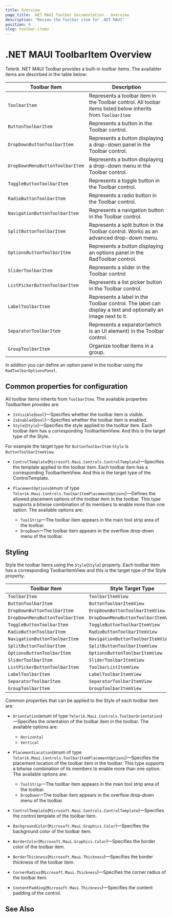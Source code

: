 ```yaml
---
title: Overview
page_title: .NET MAUI Toolbar Documentation - Overview
description: "Review the Toolbar item for .NET MAUI"
position: 0
slug: toolbar-items
---
```


# .NET MAUI ToolbarItem Overview

Telerik .NET MAUI Toolbar provides a built-in toolbar items. The availabler items are descirbed in the table below: 

| Toolbar Item | Description |
| ------------ | ------- |
| `ToolbarItem` | Represents a toolbar item in the Toolbar control. All toobar items listed below inherits from `ToolbarItem` |
| `ButtonToolbarItem` | Represents a button in the Toolbar control. |
| `DropDownButtonToolbarItem` | Represents a button displaying a drop-down panel in the Toolbar control. |
| `DropDownMenuButtonToolbarItem` | Represents a button displaying a drop-down menu in the Toolbar control. |
| `ToggleButtonToolbarItem` | Represents a toggle button in the Toolbar control. |
| `RadioButtonToolbarItem` | Represents a radio button in the Toolbar control. |
| `NavigationButtonToolbarItem` | Represents a navigation button in the Toolbar control. |
| `SplitButtonToolbarItem` | Represents a split button in the Toolbar control. Works as an advanced drop-down menu. |
| `OptionsButtonToolbarItem` | Represents a button displaying an options panel in the RadToolbar control. |
| `SliderToolbarItem` | Represents a slider in the Toolbar control |
| `ListPickerButtonToolbarItem` | Represents a list picker button in the Toolbar control. |
| `LabelToolbarItem` | Represents a label in the Toolbar control. The label can display a text and optionally an image next to it. |
| `SeparatorToolbarItem` | Represents a separator(which is an UI element) in the Toolbar control. |
| `GroupToolbarItem` | Organize toolbar items in a group. |

In additon you can define an option panel in the toolbar using the `RadToolbarOptionsPanel`.

## Common properties for configuration 

All toolbar items inherits from `ToolbarItem`. The available properties ToolbarItem provides are:

* `IsVisible`(`bool`)&mdash;Specifies whether the toolbar item is visible.
* `IsEnabled`(`bool`)&mdash;Specifies whether the toolbar item is enabled.
* `Style`(`Style`)&mdash;Specifies the style applied to the toolbar item. Each toolbar item has a corresponding ToolbarItemView. And this is the target type of the Style.

For example the target type for `ButtonToolbarItem` `Style` is `ButtonToolbarItemView`.

* `ControlTemplate`(`Microsoft.Maui.Controls.ControlTemplate`)&mdash;Specifies the template applied to the toolbar item. Each toolbar item has a corresponding ToolbarItemView. And this is the target type of the ControlTemplate.

* `PlacementOptions`(enum of type `Telerik.Maui.Controls.ToolbarItemPlacementOptions`)&mdash;Defines the allowed placement options of the toolbar item in the toolbar. This type supports a bitwise combination of its members to enable more than one option. The available options are:
	* `ToolStrip`&mdash;The toolbar item appears in the main tool strip area of the toolbar.
	* `DropDown`&mdash;The toolbar item appears in the overflow drop-down menu of the toolbar.

## Styling

Style the toolbar items using the `Style`(`Style`) property. Each toolbar item has a corresponding ToolbarItemView and this is the target type of the Style property.

| Toolbar Item | Style Target Type |
| ------------ | ------- |
| `ToolbarItem` | `ToolbarItemView` |
| `ButtonToolbarItem` | `ButtonToolbarItemView` |
| `DropDownButtonToolbarItem` | `DropDownButtonToolbarItemView` |
| `DropDownMenuButtonToolbarItem` | `DropDownMenuButtonToolbarItemView` |
| `ToggleButtonToolbarItem` | `ToggleButtonToolbarItemView` |
| `RadioButtonToolbarItem` | `RadioButtonToolbarItemView` |
| `NavigationButtonToolbarItem` | `NavigationButtonToolbarItemView` |
| `SplitButtonToolbarItem` | `SplitButtonToolbarItemView` |
| `OptionsButtonToolbarItem` | `OptionsButtonToolbarItemView` |
| `SliderToolbarItem` | `SliderToolbarItemView` |
| `ListPickerButtonToolbarItem` | `ToolbarListItemView` |
| `LabelToolbarItem` | `LabelToolbarItemView` |
| `SeparatorToolbarItem` | `SeparatorToolbarItemView` |
| `GroupToolbarItem` | `GroupToolbarItemView` |

Common properties that can be applied to the Style of each toolbar item are: 

* `Orientation`(enum of type `Telerik.Maui.Controls.ToolbarOrientation`)&mdash;Specifies the orientation of the toolbar item in the toolbar. The available options are:
	* `Horizontal`
	* `Vertical`


* `PlacementLocation`(enum of type `Telerik.Maui.Controls.ToolbarItemPlacementOptions`)&mdash;Specifies the placement location of the toolbar item in the toolbar. This type supports a bitwise combination of its members to enable more than one option. The available options are:
	* `ToolStrip`&mdash;The toolbar item appears in the main tool strip area of the toolbar.
	* `DropDown`&mdash;The toolbar item appears in the overflow drop-down menu of the toolbar.

* `ControlTemplate`(`Microsoft.Maui.Controls.ControlTemplate`)&mdash;Specifies the control template of the toolbar item.
* `BackgroundColor`(`Microsoft.Maui.Graphics.Color`)&mdash;Specifies the background color of the toolbar item.
* `BorderColor`(`Microsoft.Maui.Graphics.Color`)&mdash;Specifies the border color of the toolbar item.
* `BorderThickness`(`Microsoft.Maui.Thickness`)&mdash;Specifies the border thickness of the toolbar item.
* `CornerRadius`(`Microsoft.Maui.Thickness`)&mdash;Specifies the corner radius of the toolbar item.
* `ContentPadding`(`Microsoft.Maui.Thickness`)&mdash;Specifies the content padding of the control.

## See Also


